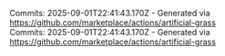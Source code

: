 Commits: 2025-09-01T22:41:43.170Z - Generated via https://github.com/marketplace/actions/artificial-grass
<br>
Commits: 2025-09-01T22:41:43.170Z - Generated via https://github.com/marketplace/actions/artificial-grass
<br>

